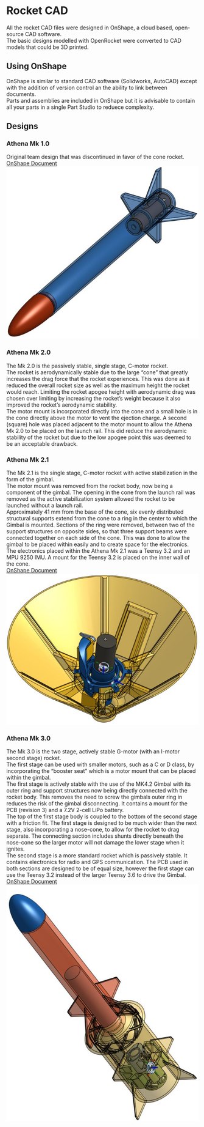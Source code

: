 # Rocket CAD
All the rocket CAD files were designed in OnShape, a cloud based, open-source CAD software.    
The basic designs modelled with OpenRocket were converted to CAD models that could be 3D printed.
## Using OnShape
OnShape is similar to standard CAD software (Solidworks, AutoCAD) except with the addition of version control an the ability to link between documents.   
Parts and assemblies are included in OnShape but it is advisable to contain all your parts in a single Part Studio to reduece complexity.
## Designs
### Athena Mk 1.0
Original team design that was discontinued in favor of the cone rocket.   
[OnShape Document](https://cad.onshape.com/documents/2019db2de40d4090ff84086a/w/bdaca4e6df1e9552dd54dee6/e/34c61646b283667b1d52ec77)   
![alt text](/Rocket%20CAD/Athena%20Mk%201/Athena%20Mk%201%20-%20Assembly.JPG "Athena Mk 1.0")
### Athena Mk 2.0
The Mk 2.0 is the passively stable, single stage, C-motor rocket.  
The rocket is aerodynamically stable due to the large “cone” that greatly increases the drag force that the rocket experiences. This was done as it reduced the overall rocket size as well as the maximum height the rocket would reach. Limiting the rocket apogee height with aerodynamic drag was chosen over limiting by increasing the rocket’s weight because it also improved the rocket’s aerodynamic stability.  
The motor mount is incorporated directly into the cone and a small hole is in the cone directly above the motor to vent the ejection charge. A second (square) hole was placed adjacent to the motor mount to allow the Athena Mk 2.0 to be placed on the launch rail. This did reduce the aerodynamic stability of the rocket but due to the low apogee point this was deemed to be an acceptable drawback.
### Athena Mk 2.1
The Mk 2.1 is the single stage, C-motor rocket with active stabilization in the form of the gimbal.   
The motor mount was removed from the rocket body, now being a component of the gimbal. The opening in the cone from the launch rail was removed as the active stabilization system allowed the rocket to be launched without a launch rail.   
Approximately 41 mm from the base of the cone, six evenly distributed structural supports extend from the cone to a ring in the center to which the Gimbal is mounted. Sections of the ring were removed, between two of the support structures on opposite sides, so that three support beams were connected together on each side of the cone. This was done to allow the gimbal to be placed within easily and to create space for the electronics.   
The electronics placed within the Athena Mk 2.1 was a Teensy 3.2 and an MPU 9250 IMU. A mount for the Teensy 3.2 is placed on the inner wall of the cone.  
[OnShape Document](https://cad.onshape.com/documents/0f010e1928b5ff53af9e6f65/w/b7a54311fe5ab080fbc05722/e/73f9c92d5f48f3ef2f847937)   
![alt text](/Rocket%20CAD/Athena%20Mk%202/Athena%20Mk%202.1%20-%20Assembly.JPG "Athena Mk 2.1")
### Athena Mk 3.0
The Mk 3.0 is the two stage, actively stable G-motor (with an I-motor second stage) rocket.   
The first stage can be used with smaller motors, such as a C or D class, by incorporating the “booster seat” which is a motor mount that can be placed within the gimbal.   
The first stage is actively stable with the use of the MK4.2 Gimbal with its outer ring and support structures now being directly connected with the rocket body. This removes the need to screw the gimbals outer ring in reduces the risk of the gimbal disconnecting. It contains a mount for the PCB (revision 3) and a 7.2V 2-cell LiPo battery.    
The top of the first stage body is coupled to the bottom of the second stage with a friction fit. The first stage is designed to be much wider than the next stage, also incorporating a nose-cone, to allow for the rocket to drag separate. The connecting section includes shunts directly beneath the nose-cone so the larger motor will not damage the lower stage when it ignites.   
The second stage is a more standard rocket which is passively stable. It contains electronics for radio and GPS communication. The PCB used in both sections are designed to be of equal size, however the first stage can use the Teensy 3.2 instead of the larger Teensy 3.6 to drive the Gimbal.   
[OnShape Document](https://cad.onshape.com/documents/9c18878e6faebb54262b731f/w/ca7579d91de786a386be370d/e/f7db08edaa3e677c4bf4a746)   
![alt text](/Rocket%20CAD/Athena%20Mk%203/Athena%20Mk%203.0%20-%20Assembly.JPG "Athena Mk 3.0")
